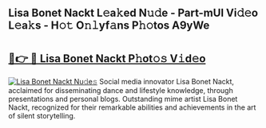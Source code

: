 ## Lisa Bonet Nackt L𝚎a𝚔ed N𝚞𝚍e - Part-mUl Vi𝚍𝚎o L𝚎a𝚔s - H𝚘𝚝 O𝚗𝚕yf𝚊ns P𝚑𝚘tos A9yWe

# <h2><a href="http://kf6e7q.oniu.top/?m=Lisa+Bonet+Nackt">🔗👉 🔴 Lisa Bonet Nackt P𝚑ot𝚘𝚜 V𝚒d𝚎o</a></h2>

[![Lisa Bonet Nackt Nu𝚍e𝚜](https://i.imgur.com/0qMVB7G.gif)](http://kf6e7q.oniu.top/?m=Lisa+Bonet+Nackt)
Social media innovator Lisa Bonet Nackt, acclaimed for disseminating dance and lifestyle knowledge, through presentations and personal blogs. Outstanding mime artist Lisa Bonet Nackt, recognized for their remarkable abilities and achievements in the art of silent storytelling.  
